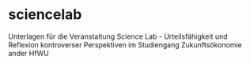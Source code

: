 # sciencelab

Unterlagen für die Veranstaltung Science Lab - Urteilsfähigkeit und Reflexion kontroverser Perspektiven im Studiengang Zukunftsökonomie ander HfWU
